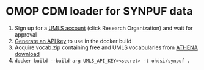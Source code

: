 # OMOP CDM loader for SYNPUF data

1. Sign up for a [UMLS account](https://uts.nlm.nih.gov/uts/login) (click Research Organization) and wait for approval
2. [Generate an API key](https://uts.nlm.nih.gov/uts/edit-profile) to use in the docker build
1. Acquire vocab.zip containing free and UMLS vocabularies from [ATHENA download](https://athena.ohdsi.org/vocabulary/list)
2. `docker build --build-arg UMLS_API_KEY=<secret> -t ohdsi/synpuf .`
